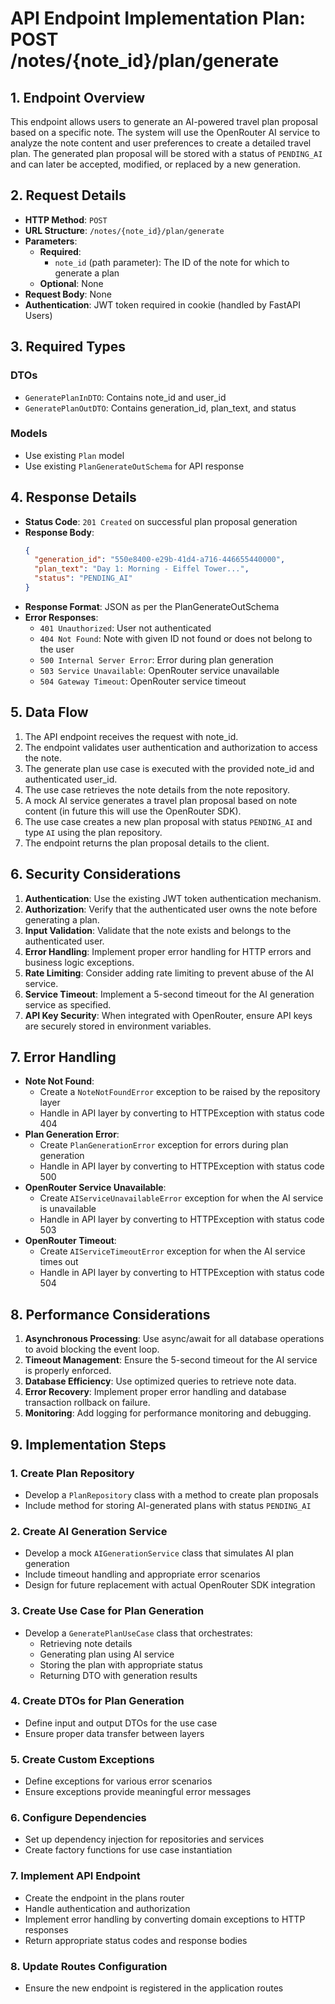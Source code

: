 # API Endpoint Implementation Plan: POST /notes/{note_id}/plan/generate

## 1. Endpoint Overview
This endpoint allows users to generate an AI-powered travel plan proposal based on a specific note. The system will use the OpenRouter AI service to analyze the note content and user preferences to create a detailed travel plan. The generated plan proposal will be stored with a status of `PENDING_AI` and can later be accepted, modified, or replaced by a new generation.

## 2. Request Details
- **HTTP Method**: `POST`
- **URL Structure**: `/notes/{note_id}/plan/generate`
- **Parameters**:
  - **Required**: 
    - `note_id` (path parameter): The ID of the note for which to generate a plan
  - **Optional**: None
- **Request Body**: None
- **Authentication**: JWT token required in cookie (handled by FastAPI Users)

## 3. Required Types

### DTOs
- `GeneratePlanInDTO`: Contains note_id and user_id
- `GeneratePlanOutDTO`: Contains generation_id, plan_text, and status

### Models
- Use existing `Plan` model
- Use existing `PlanGenerateOutSchema` for API response

## 4. Response Details
- **Status Code**: `201 Created` on successful plan proposal generation
- **Response Body**:
  ```json
  {
    "generation_id": "550e8400-e29b-41d4-a716-446655440000",
    "plan_text": "Day 1: Morning - Eiffel Tower...",
    "status": "PENDING_AI"
  }
  ```
- **Response Format**: JSON as per the PlanGenerateOutSchema
- **Error Responses**:
  - `401 Unauthorized`: User not authenticated
  - `404 Not Found`: Note with given ID not found or does not belong to the user
  - `500 Internal Server Error`: Error during plan generation
  - `503 Service Unavailable`: OpenRouter service unavailable
  - `504 Gateway Timeout`: OpenRouter service timeout

## 5. Data Flow
1. The API endpoint receives the request with note_id.
2. The endpoint validates user authentication and authorization to access the note.
3. The generate plan use case is executed with the provided note_id and authenticated user_id.
4. The use case retrieves the note details from the note repository.
5. A mock AI service generates a travel plan proposal based on note content (in future this will use the OpenRouter SDK).
6. The use case creates a new plan proposal with status `PENDING_AI` and type `AI` using the plan repository.
7. The endpoint returns the plan proposal details to the client.

## 6. Security Considerations
1. **Authentication**: Use the existing JWT token authentication mechanism.
2. **Authorization**: Verify that the authenticated user owns the note before generating a plan.
3. **Input Validation**: Validate that the note exists and belongs to the authenticated user.
4. **Error Handling**: Implement proper error handling for HTTP errors and business logic exceptions.
5. **Rate Limiting**: Consider adding rate limiting to prevent abuse of the AI service.
6. **Service Timeout**: Implement a 5-second timeout for the AI generation service as specified.
7. **API Key Security**: When integrated with OpenRouter, ensure API keys are securely stored in environment variables.

## 7. Error Handling
- **Note Not Found**:
  - Create a `NoteNotFoundError` exception to be raised by the repository layer
  - Handle in API layer by converting to HTTPException with status code 404
- **Plan Generation Error**:
  - Create `PlanGenerationError` exception for errors during plan generation
  - Handle in API layer by converting to HTTPException with status code 500
- **OpenRouter Service Unavailable**:
  - Create `AIServiceUnavailableError` exception for when the AI service is unavailable
  - Handle in API layer by converting to HTTPException with status code 503
- **OpenRouter Timeout**:
  - Create `AIServiceTimeoutError` exception for when the AI service times out
  - Handle in API layer by converting to HTTPException with status code 504

## 8. Performance Considerations
1. **Asynchronous Processing**: Use async/await for all database operations to avoid blocking the event loop.
2. **Timeout Management**: Ensure the 5-second timeout for the AI service is properly enforced.
3. **Database Efficiency**: Use optimized queries to retrieve note data.
4. **Error Recovery**: Implement proper error handling and database transaction rollback on failure.
5. **Monitoring**: Add logging for performance monitoring and debugging.

## 9. Implementation Steps

### 1. Create Plan Repository
- Develop a `PlanRepository` class with a method to create plan proposals
- Include method for storing AI-generated plans with status `PENDING_AI`

### 2. Create AI Generation Service
- Develop a mock `AIGenerationService` class that simulates AI plan generation
- Include timeout handling and appropriate error scenarios
- Design for future replacement with actual OpenRouter SDK integration

### 3. Create Use Case for Plan Generation
- Develop a `GeneratePlanUseCase` class that orchestrates:
  - Retrieving note details
  - Generating plan using AI service
  - Storing the plan with appropriate status
  - Returning DTO with generation results

### 4. Create DTOs for Plan Generation
- Define input and output DTOs for the use case
- Ensure proper data transfer between layers

### 5. Create Custom Exceptions
- Define exceptions for various error scenarios
- Ensure exceptions provide meaningful error messages

### 6. Configure Dependencies
- Set up dependency injection for repositories and services
- Create factory functions for use case instantiation

### 7. Implement API Endpoint
- Create the endpoint in the plans router
- Handle authentication and authorization
- Implement error handling by converting domain exceptions to HTTP responses
- Return appropriate status codes and response bodies

### 8. Update Routes Configuration
- Ensure the new endpoint is registered in the application routes
